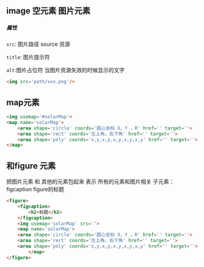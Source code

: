 ## image 空元素 图片元素

##### 属性

`src`: 图片路径 source 资源

`title`: 图片提示符

`alt`:图片占位符 当图片资源失效的时候显示的文字

```html
<img src='path/xxx.png'/>
```




## map元素
```html
<img usemap='#solarMap'>
<map name='solarMap'>
    <area shape='circle' coords='圆心坐标 X，Y ，R' href='' target=''>
    <area shape='rect' coords='左上角，右下角' href='' target=''>
    <area shape='poly' coords='x,y,x,y,x,y,x,y,x,y' href='' target=''>
</map>
```


## 和figure 元素
把图片元素 和 其他的元素包起来 表示 所有的元素和图片相关
子元素： figcaption  figure的标题

```html
<figure>
    <figcaption>
        <h2>标题</h2>
    </figcaption>
    <img usemap='solarMap' src=''>
    <map name='solarMap'>
    <area shape='circle' coords='圆心坐标 X，Y ，R' href='' target=''>
    <area shape='rect' coords='左上角，右下角' href='' target=''>
    <area shape='poly' coords='x,y,x,y,x,y,x,y,x,y' href='' target=''>
		</map>
</figure>
```